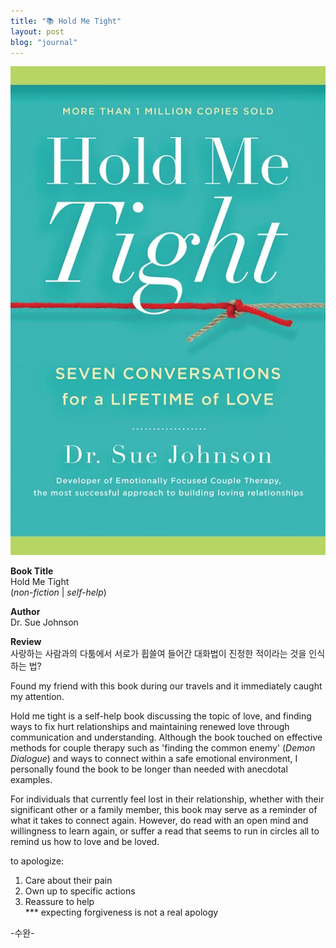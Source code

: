 ```yaml
---
title: "📚 Hold Me Tight"
layout: post
blog: "journal"
---
```


![hold](/assets/hold.jpg)

**Book Title**   
Hold Me Tight      
(_non-fiction_ | _self-help_)

**Author**   
Dr. Sue Johnson   

**Review**   
사랑하는 사람과의 다툼에서 서로가 휩쓸여 들어간 대화법이 진정한 적이라는 것을 인식하는 법?

Found my friend with this book during our travels and it immediately caught my attention. 

Hold me tight is a self-help book discussing the topic of love, and finding ways to fix hurt relationships and maintaining renewed love through 
communication and understanding. Although the book touched on effective methods for couple therapy such as 'finding the common enemy' (_Demon Dialogue_)
and ways to connect within a safe emotional environment, I personally found the book to be longer than needed with anecdotal examples.  

For individuals that currently feel lost in their relationship, whether with their significant other or a family member, this book may serve
as a reminder of what it takes to connect again. However, do read with an open mind and willingness to learn again, or suffer a read that seems
to run in circles all to remind us how to love and be loved. 

to apologize:
1) Care about their pain
2) Own up to specific actions
3) Reassure to help    
*** expecting forgiveness is not a real apology



-수완-





